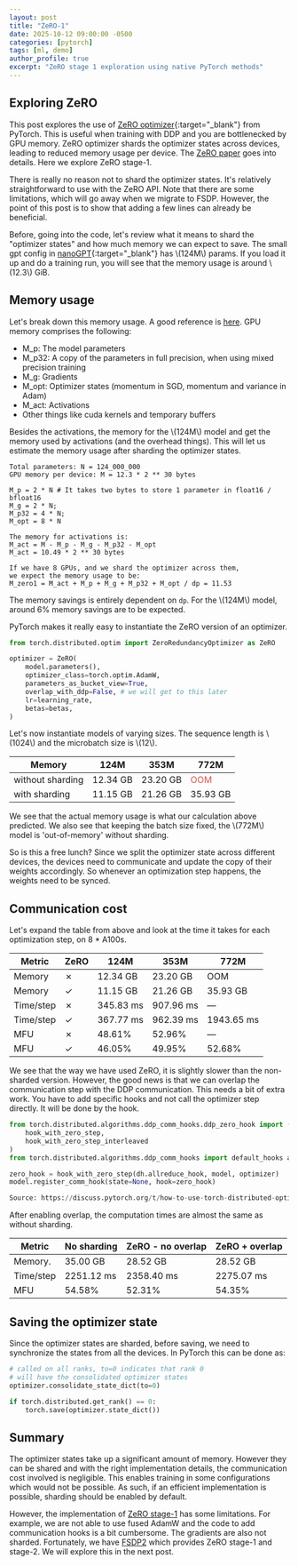 ```yaml
---
layout: post
title: "ZeRO-1"
date: 2025-10-12 09:00:00 -0500
categories: [pytorch]
tags: [ml, demo]
author_profile: true
excerpt: "ZeRO stage 1 exploration using native PyTorch methods"
---
```



## Exploring ZeRO

This post explores the use of [ZeRO optimizer](https://docs.pytorch.org/docs/stable/distributed.optim.html#torch.distributed.optim.ZeroRedundancyOptimizer){:target="_blank"} from PyTorch. This is useful when training with DDP and you are bottlenecked by GPU memory. ZeRO optimizer shards the optimizer states across devices, leading to reduced memory usage per device. The [ZeRO paper](https://arxiv.org/pdf/1910.02054) goes into details. Here we explore ZeRO stage-1.

There is really no reason not to shard the optimizer states. It's relatively straightforward to use with the ZeRO API. Note that there are some limitations, which will go away when we migrate to FSDP. However, the point of this post is to show that adding a few lines can already be beneficial.

Before, going into the code, let's review what it means to shard the "optimizer states" and how much memory we can expect to save.
The small gpt config in [nanoGPT](https://github.com/karpathy/nanoGPT){:target="_blank"} has \\(124M\\) params. If you load it up and do a training run, you will see that the memory usage is around \\(12.3\\) GiB.

## Memory usage
Let's break down this memory usage. A good reference is [here](https://huggingface.co/spaces/nanotron/ultrascale-playbook?section=memory_for_weights/grads/optimizer_states). GPU memory comprises the following:

- M_p: The model parameters
- M_p32: A copy of the parameters in full precision, when using mixed precision training
- M_g: Gradients
- M_opt: Optimizer states (momentum in SGD, momentum and variance in Adam)
- M_act: Activations
- Other things like cuda kernels and temporary buffers

Besides the activations, the memory for the \\(124M\\) model and get the memory used by activations (and the overhead things). This will let us estimate the memory usage after sharding the optimizer states.

```
Total parameters: N = 124_000_000
GPU memory per device: M = 12.3 * 2 ** 30 bytes

M_p = 2 * N # It takes two bytes to store 1 parameter in float16 / bfloat16
M_g = 2 * N;
M_p32 = 4 * N;
M_opt = 8 * N

The memory for activations is:
M_act = M - M_p - M_g - M_p32 - M_opt
M_act = 10.49 * 2 ** 30 bytes

If we have 8 GPUs, and we shard the optimizer across them, 
we expect the memory usage to be:
M_zero1 = M_act + M_p + M_g + M_p32 + M_opt / dp = 11.53
```

The memory savings is entirely dependent on `dp`. For the \\(124M\\) model, around 6% memory savings are to be expected. 

PyTorch makes it really easy to instantiate the ZeRO version of an optimizer.
```python
from torch.distributed.optim import ZeroRedundancyOptimizer as ZeRO

optimizer = ZeRO(
    model.parameters(),
    optimizer_class=torch.optim.AdamW,
    parameters_as_bucket_view=True,
    overlap_with_ddp=False, # we will get to this later
    lr=learning_rate,
    betas=betas,
)
```
Let's now instantiate models of varying sizes. The sequence length is \\(1024\\) and the microbatch size is \\(12\\).

| Memory                  | 124M      | 353M      | 772M       |
| ----------------------- | --------- | --------- | ---------- |
| without sharding        | 12.34 GB  | 23.20 GB  | <span style="color:#d9534f;">OOM</span>|
| with sharding           | 11.15 GB  | 21.26 GB  | 35.93 GB   |

We see that the actual memory usage is what our calculation above predicted.
We also see that keeping the batch size fixed, the \\(772M\\) model is 'out-of-memory' without sharding.

So is this a free lunch? Since we split the optimizer state across different devices, the devices need to communicate and update the copy of their weights accordingly. So whenever an optimization step happens, the weights need to be synced.

## Communication cost

Let's expand the table from above and look at the time it takes for each optimization step, on 8 * A100s.

| Metric                  | ZeRO        |  124M     | 353M      | 772M       |
| ----------------------- | ----        | --------- | --------- | ---------- |
| Memory                  | &#10007;    | 12.34 GB  | 23.20 GB  | OOM        |
| Memory                  | &#10003;    | 11.15 GB  | 21.26 GB  | 35.93 GB   |
| Time/step               | &#10007;    | 345.83 ms | 907.96 ms | —          |
| Time/step               | &#10003;    | 367.77 ms | 962.39 ms | 1943.65 ms |
| MFU                     | &#10007;    | 48.61%    | 52.96%    | —          |
| MFU                     | &#10003;    | 46.05%    | 49.95%    | 52.68%     |

We see that the way we have used ZeRO, it is slightly slower than the non-sharded version. However, the good news is that we can overlap the communication step with the DDP communication. This needs a bit of extra work. You have to add specific hooks and not call the optimizer step directly. It will be done by the hook.

```python
from torch.distributed.algorithms.ddp_comm_hooks.ddp_zero_hook import (
    hook_with_zero_step, 
    hook_with_zero_step_interleaved
)
from torch.distributed.algorithms.ddp_comm_hooks import default_hooks as dh

zero_hook = hook_with_zero_step(dh.allreduce_hook, model, optimizer)
model.register_comm_hook(state=None, hook=zero_hook)

Source: https://discuss.pytorch.org/t/how-to-use-torch-distributed-optim-zeroredundancyoptimizer-with-overlap-with-ddp-true/151523/3
```

After enabling overlap, the computation times are almost the same as without sharding.

| Metric        | No sharding    | ZeRO - no overlap | ZeRO + overlap |
| ------------- | ----------     | ----------------- | -------------- |
| Memory.       | 35.00 GB       | 28.52 GB          | 28.52 GB       |
| Time/step     | 2251.12 ms     | 2358.40 ms        | 2275.07 ms     |
| MFU           | 54.58%         | 52.31%            | 54.35%         |

## Saving the optimizer state
Since the optimizer states are sharded, before saving, we need to synchronize the states from all the devices. In PyTorch this can be done as:
```python
# called on all ranks, to=0 indicates that rank 0
# will have the consolidated optimizer states
optimizer.consolidate_state_dict(to=0)

if torch.distributed.get_rank() == 0:
    torch.save(optimizer.state_dict())
```

## Summary
The optimizer states take up a significant amount of memory. However they can be shared and with the right implementation details, the communication cost involved is negligible. This enables training in some configurations which would not be possible. As such, if an efficient implementation is possible, sharding should be enabled by default.

However, the implementation of [ZeRO stage-1](https://docs.pytorch.org/docs/main/distributed.optim.html#torch.distributed.optim.ZeroRedundancyOptimizer) has some limitations. For example, we are not able to use fused AdamW and the code to add communication hooks is a bit cumbersome. The gradients are also not sharded. Fortunately, we have [FSDP2](https://docs.pytorch.org/docs/stable/distributed.fsdp.fully_shard.html) which provides ZeRO stage-1 and stage-2. We will explore this in the next post.